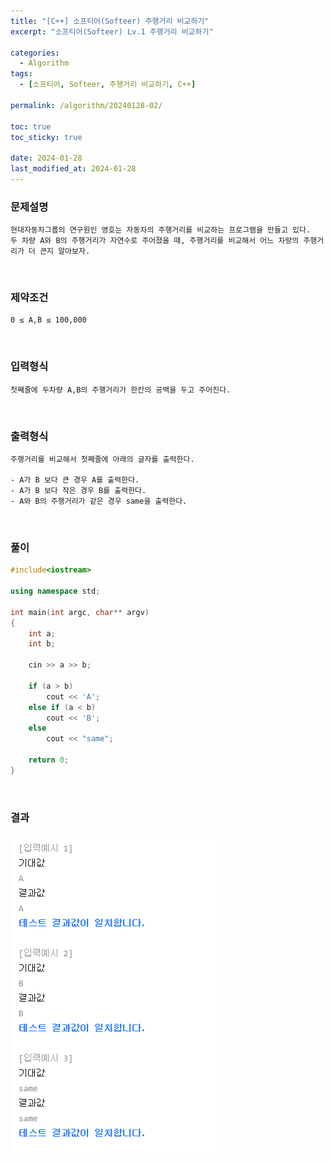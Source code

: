 ```yaml
---
title: "[C++] 소프티어(Softeer) 주행거리 비교하기"
excerpt: "소프티어(Softeer) Lv.1 주행거리 비교하기"

categories:
  - Algorithm
tags:
  - [소프티어, Softeer, 주행거리 비교하기, C++]

permalink: /algorithm/20240128-02/

toc: true
toc_sticky: true

date: 2024-01-28
last_modified_at: 2024-01-28
---
```


### 문제설명

    현대자동차그룹의 연구원인 영호는 자동차의 주행거리를 비교하는 프로그램을 만들고 있다.
    두 차량 A와 B의 주행거리가 자연수로 주어졌을 때, 주행거리를 비교해서 어느 차량의 주행거리가 더 큰지 알아보자.

<br/>

### 제약조건

    0 ≤ A,B ≤ 100,000

<br/>

### 입력형식

    첫째줄에 두차량 A,B의 주행거리가 한칸의 공백을 두고 주어진다.

<br/>

### 출력형식

    주행거리를 비교해서 첫째줄에 아래의 글자를 출력한다.
    
    - A가 B 보다 큰 경우 A를 출력한다.
    - A가 B 보다 작은 경우 B를 출력한다.
    - A와 B의 주행거리가 같은 경우 same을 출력한다.

<br/>

### 풀이

```cpp
#include<iostream>

using namespace std;

int main(int argc, char** argv)
{
    int a;
    int b;

    cin >> a >> b;

    if (a > b)
        cout << 'A';
    else if (a < b)
        cout << 'B';
    else
        cout << "same";

    return 0;
}
```

<br/>

### 결과
![코드 실행결과](/assets/images/posts_img/20240128-02/001.png "코드 실행결과")